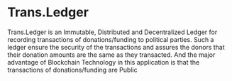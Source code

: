 # Trans.Ledger
Trans.Ledger is an Immutable, Distributed and Decentralized Ledger for recording transactions of donations/funding to political parties. Such a ledger ensure the security of the transactions and assures the donors that their donation amounts are the same as they transacted. And the major advantage of Blockchain Technology in this application is that the transactions of donations/funding are Public
